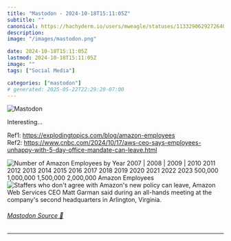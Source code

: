 ```yaml
---
title: "Mastodon - 2024-10-18T15:11:05Z"
subtitle: ""
canonical: https://hachyderm.io/users/mweagle/statuses/113329062927264014
description:
image: "/images/mastodon.png"

date: 2024-10-18T15:11:05Z
lastmod: 2024-10-18T15:11:05Z
image: ""
tags: ["Social Media"]

categories: ["mastodon"]
# generated: 2025-05-22T22:29:20-07:00
---
```

![Mastodon](/images/mastodon.png)

<p>Interesting…</p><p>Ref1: <a href="https://explodingtopics.com/blog/amazon-employees" target="_blank" rel="nofollow noopener noreferrer" translate="no"><span class="invisible">https://</span><span class="ellipsis">explodingtopics.com/blog/amazo</span><span class="invisible">n-employees</span></a><br />Ref2: <a href="https://www.cnbc.com/2024/10/17/aws-ceo-says-employees-unhappy-with-5-day-office-mandate-can-leave.html" target="_blank" rel="nofollow noopener noreferrer" translate="no"><span class="invisible">https://www.</span><span class="ellipsis">cnbc.com/2024/10/17/aws-ceo-sa</span><span class="invisible">ys-employees-unhappy-with-5-day-office-mandate-can-leave.html</span></a></p>

![Number of Amazon Employees by Year
2007 |
2008 |
2009 |
2010
2011
2012
2013
2014
2015
2016
2017
2018
2019
2020
2021
2022
2023
500,000
1,000,000
1,500,000
2,000,000
Amazon Employees](8f64c06fcaa43062.jpeg)
![Staffers who don't agree with Amazon's
new policy can leave, Amazon Web
Services CEO Matt Garman said during
an all-hands meeting at the company's
second headquarters in Arlington,
Virginia.](fe3c3c968ed42618.jpeg)

###### [Mastodon Source 🐘](https://hachyderm.io/@mweagle/113329062927264014)

___

